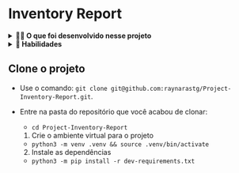 # Inventory Report

<details>
  <summary><strong>👨‍💻 O que foi desenvolvido nesse projeto</strong></summary><br />

 Neste projeto foi implementado algumas funções utilizando a Programação Orientada a Objetos! Foi implementado um **gerador de relatórios** que recebe como entrada arquivos com dados de um estoque e gera, como saída, um relatório acerca destes dados.

  Esses dados de estoque foram obtidos de diversas fontes:

  - Através da importação de um arquivo `CSV`;

  - Através da importação de um arquivo `JSON`;

  - Através da importação de um arquivo `XML`.

</details>

<details>
  <summary><strong>💫 Habilidades</strong></summary><br />

Neste projeto foi aplicado os seguintes conceitos:

- Aplicar conceitos de Orientação a Objetos em Python
- Aplicar padrões de projeto
- Leitura e escrita de arquivos (XML, CSV, JSON)
  
</details>


## Clone o projeto

- Use o comando: `git clone git@github.com:raynarastg/Project-Inventory-Report.git`.
- Entre na pasta do repositório que você acabou de clonar:
  - `cd Project-Inventory-Report`
  
  1. Crie o ambiente virtual para o projeto

  - `python3 -m venv .venv && source .venv/bin/activate`
  
  2. Instale as dependências

  - `python3 -m pip install -r dev-requirements.txt`

<br/>

 

